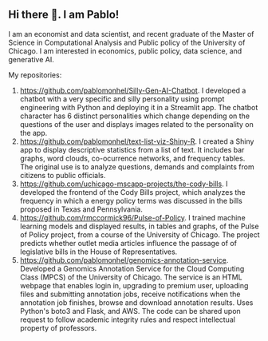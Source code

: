 ## Hi there 👋. I am Pablo!

I am an economist and data scientist, and recent graduate of the Master of Science in Computational Analysis and Public policy of the University of Chicago. I am interested in economics, public policy, data science, and generative AI. 

My repositories:
1. https://github.com/pablomonhel/Silly-Gen-AI-Chatbot. I developed a chatbot with a very specific and silly personality using prompt engineering with Python and deploying it in a Streamlit app. The chatbot character has 6 distinct personalities which change depending on the questions of the user and displays images related to the personality on the app. 
2. https://github.com/pablomonhel/text-list-viz-Shiny-R. I created a Shiny app to display descriptive statistics from a list of text. It includes bar graphs, word clouds, co-ocurrence networks, and frequency tables. The original use is to analyze questions, demands and complaints from citizens to public officials. 
3. https://github.com/uchicago-mscapp-projects/the-cody-bills. I developed the frontend of the Cody Bills project, which analyzes the frequency in which a energy policy terms was discussed in the bills proposed in Texas and Pennsylvania. 
4. https://github.com/rmccormick96/Pulse-of-Policy. I trained machine learning models and displayed results, in tables and graphs, of the Pulse of Policy project, from a course of the University of Chicago. The project predicts whether outlet media articles influence the passage of of legislative bills in the House of Representatives.
5. https://github.com/pablomonhel/genomics-annotation-service. Developed a Genomics Annotation Service for the Cloud Computing Class (MPCS) of the University of Chicago. The service is an HTML webpage that enables login in, upgrading to premium user, uploading files and submitting annotation jobs, receive notifications when the annotation job finishes, browse and download annotation results. Uses Python's boto3 and Flask, and AWS. The code can be shared upon request to follow academic integrity rules and respect intellectual property of professors.


<!--
**pablomonhel/pablomonhel** is a ✨ _special_ ✨ repository because its `README.md` (this file) appears on your GitHub profile.

Here are some ideas to get you started:

- 🔭 I’m currently working on ...
- 🌱 I’m currently learning ...
- 👯 I’m looking to collaborate on ...
- 🤔 I’m looking for help with ...
- 💬 Ask me about ...
- 📫 How to reach me: ...
- 😄 Pronouns: ...
- ⚡ Fun fact: ...
-->
